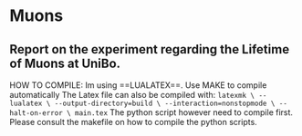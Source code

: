 # Muons
## Report on the experiment regarding the Lifetime of Muons at UniBo.

HOW TO COMPILE:
Im using ==LUALATEX==. Use MAKE to compile automatically
The Latex file can also be compiled with: 
`
latexmk \
	  --lualatex \
	  --output-directory=build \
	  --interaction=nonstopmode \
	  --halt-on-error \
	main.tex
`
The python script however need to compile first.
Please consult the makefile on how to compile the python scripts.
